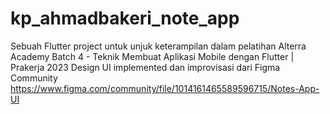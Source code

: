 # kp_ahmadbakeri_note_app

Sebuah Flutter project untuk unjuk keterampilan dalam pelatihan Alterra Academy Batch 4 - Teknik Membuat Aplikasi Mobile dengan Flutter | Prakerja 2023
Design UI implemented dan improvisasi dari Figma Community https://www.figma.com/community/file/1014161465589596715/Notes-App-UI
